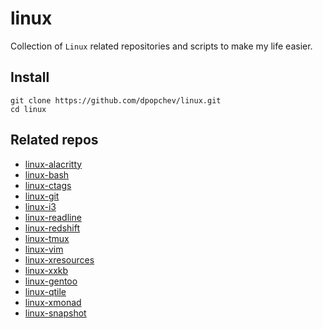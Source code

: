 # linux

Collection of `Linux` related repositories and scripts to make my life easier.

## Install

```
git clone https://github.com/dpopchev/linux.git
cd linux
```

## Related repos

- [linux-alacritty](https://github.com/dpopchev/linux-alacritty)
- [linux-bash](https://github.com/dpopchev/linux-bash)
- [linux-ctags](https://github.com/dpopchev/linux-ctags)
- [linux-git](https://github.com/dpopchev/linux-git)
- [linux-i3](https://github.com/dpopchev/linux-i3)
- [linux-readline](https://github.com/dpopchev/linux-readline)
- [linux-redshift](https://github.com/dpopchev/linux-redshift)
- [linux-tmux](https://github.com/dpopchev/linux-tmux)
- [linux-vim](https://github.com/dpopchev/linux-vim)
- [linux-xresources](https://github.com/dpopchev/linux-xresources)
- [linux-xxkb](https://github.com/dpopchev/linux-xxkb)
- [linux-gentoo](https://github.com/dpopchev/linux-gentoo)
- [linux-qtile](https://github.com/dpopchev/linux-qtile)
- [linux-xmonad](https://github.com/dpopchev/linux-xmonad)
- [linux-snapshot](https://github.com/dpopchev/linux-snapshot)
